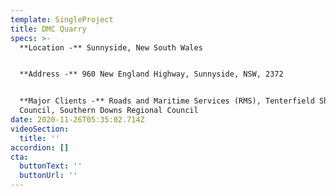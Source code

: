 ```yaml
---
template: SingleProject
title: DMC Quarry
specs: >-
  **Location -** Sunnyside, New South Wales


  **Address -** 960 New England Highway, Sunnyside, NSW, 2372


  **Major Clients -** Roads and Maritime Services (RMS), Tenterfield Shire
  Council, Southern Downs Regional Council
date: 2020-11-26T05:35:02.714Z
videoSection:
  title: ''
accordion: []
cta:
  buttonText: ''
  buttonUrl: ''
---
```


